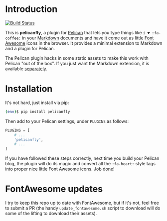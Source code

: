 Introduction
============
[![Build Status](https://travis-ci.org/bmcorser/pelicanfly.png?branch=master)](https://travis-ci.org/bmcorser/pelicanfly)

This is **pelicanfly**, a plugin for [Pelican](http://docs.getpelican.com/)
that lets you type things like `i ♥ :fa-coffee:` in your
[Markdown](http://daringfireball.net/projects/markdown/) documents and have it
come out as little [Font Awesome](http://fontawesome.io/) icons in the browser.
It provides a minimal extension to Markdown and a plugin for Pelican.

The Pelican plugin hacks in some static assets to make this work with
Pelican "out of the box". If you just want the Markdown extension, it is
available
[separately](http://bmcorser.github.com/fontawesome-markdown/).

Installation
============

It's not hard, just install via pip:

```bash
(env)$ pip install pelicanfly
```

Then add to your Pelican settings, under `PLUGINS` as follows:

```python
PLUGINS = [
    # ...
    'pelicanfly',
    # ...
]
```

If you have followed these steps correctly, next time you build your Pelican
blog, the plugin will do its magic and convert all the `:fa-heart:` style tags
into proper nice little Font Awesome icons. Job done!

FontAwesome updates
===================
I try to keep this repo up to date with FontAwesome, but if it's not, feel free
to submit a PR (the handy `update_fontawesome.sh` script to download will do some
of the lifting to download their assets).

